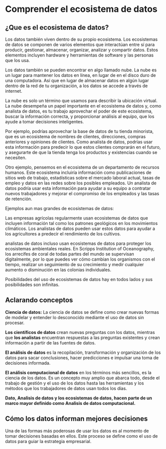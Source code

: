 # Comprender el ecosistema de datos

## ¿Que es el ecosistema de datos?

Los datos también viven dentro de su propio ecosistema. Los ecosistemas de datos se componen de varios
elementos que interactúan entre sí para producir, gestionar, almacenar, organizar, analizar y compartir
datos. Estos elementos incluyen hardware y herramientas de software y las personas que los usa.

Los datos también se pueden encontrar en algo llamado nube. La nube es un lugar para mantener los datos
en línea, en lugar de en el disco duro de una computadora. Así que en lugar de almacenar datos en algún lugar
dentro de la red de tu organización, a los datos se accede a través de internet.

La nube es solo un término que usamos para describir la ubicación virtual. La nube desempeña un papel
importante en el ecosistema de datos y, como analista de datos, es tu trabajo aprovechar el poder de este
ecosistema, buscar la información correcta, y proporcionar análisis al equipo, que los ayude a tomar decisiones
inteligentes.

Por ejemplo, podrías aprovechar la base de datos de tu tienda minorista, que es un ecosistema de nombres de
clientes, direcciones, compras anteriores y opiniones de clientes. Como analista de datos, podrías usar esta
información para predecir lo que estos clientes comprarán en el futuro, y asegurarte de que la tienda tenga los
productos y existencias cuando se necesiten.

Otro ejemplo, pensemos en el ecosistema de un departamento de recursos humanos. Este ecosistema incluiría
información como publicaciones de sitios web de trabajo, estadísticas sobre el mercado laboral actual, tasas de
empleo y datos en las redes sobre los posibles empleados. Un analista de datos podría usar esta información para
ayudar a su equipo a contratar nuevos trabajadores y mejorar el compromiso de los empleados y las tasas de retención.

Ejemplos aun mas grandes de ecosistemas de datos:

Las empresas agrícolas regularmente usan ecosistemas de datos que incluyen información tal como los patrones geológicos
en los movimientos climáticos. Los analistas de datos pueden usar estos datos para ayudar a los agricultores a predecir
el rendimiento de los cultivos.

analistas de datos incluso usan ecosistemas de datos para proteger los ecosistemas ambientales reales. En Scripps
Institution of Oceanography, los arrecifes de coral de todas partes del mundo se supervisan digitalmente, por lo que
puedes ver cómo cambian los organismos con el tiempo, realizar un seguimiento de su crecimiento y medir cualquier aumento
o disminución en las colonias individuales.

Posibilidades del uso de ecosistemas de datos hay en todos lados y sus posibilidades son infinitas.

## Aclarando conceptos

**Ciencia de datos:** La ciencia de datos se define como crear nuevas formas de modelar y entender lo desconocido mediante
el uso de datos sin procesar.

**Los científicos de datos** crean nuevas preguntas con los datos, mientras que **los analistas** encuentran respuestas a
las preguntas existentes y crean información a partir de las fuentes de datos.

**El análisis de datos** es la recopilación, transformación y organización de los datos para sacar conclusiones, hacer
predicciones e impulsar una toma de decisiones informada.

**El análisis computacional de datos** en los términos más sencillos, es la ciencia de los datos. Es un concepto muy amplio
que abarca todo, desde el trabajo de gestión y el uso de los datos hasta las herramientas y los métodos que los trabajadores de
datos usan todos los días.

**Dato, Analisis de datos y los ecosistemas de datos, hacen parte de un marco mayor definido como Analisis de datos computacional.**

## Cómo los datos informan mejores decisiones

Una de las formas más poderosas de usar los datos es al momento de tomar decisiones basadas en ellos. Este proceso se define como
el uso de datos para guiar la estrategia empresarial.
